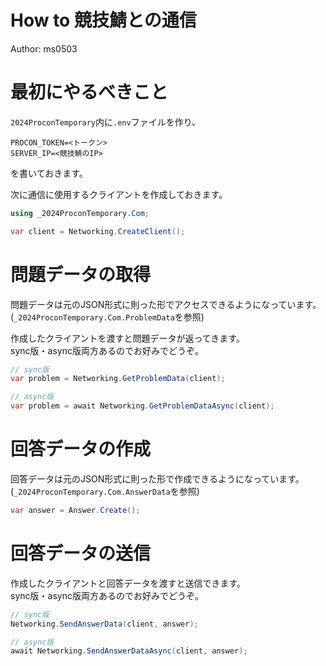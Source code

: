 How to 競技鯖との通信
=====================

Author: ms0503

# 最初にやるべきこと
`2024ProconTemporary`内に`.env`ファイルを作り、
```env
PROCON_TOKEN=<トークン>
SERVER_IP=<競技鯖のIP>
```
を書いておきます。

次に通信に使用するクライアントを作成しておきます。
```cs
using _2024ProconTemporary.Com;

var client = Networking.CreateClient();
```

# 問題データの取得
問題データは元のJSON形式に則った形でアクセスできるようになっています。(`_2024ProconTemporary.Com.ProblemData`を参照)

作成したクライアントを渡すと問題データが返ってきます。  
sync版・async版両方あるのでお好みでどうぞ。
```cs
// sync版
var problem = Networking.GetProblemData(client);

// async版
var problem = await Networking.GetProblemDataAsync(client);
```

# 回答データの作成
回答データは元のJSON形式に則った形で作成できるようになっています。(`_2024ProconTemporary.Com.AnswerData`を参照)
```cs
var answer = Answer.Create();
```

# 回答データの送信
作成したクライアントと回答データを渡すと送信できます。  
sync版・async版両方あるのでお好みでどうぞ。
```cs
// sync版
Networking.SendAnswerData(client, answer);

// async版
await Networking.SendAnswerDataAsync(client, answer);
```
